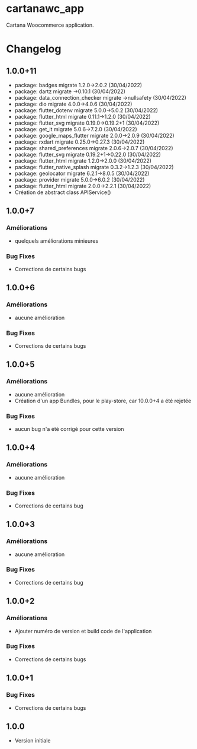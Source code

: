 # cartanawc_app

Cartana Woocommerce application.

# Changelog
## 1.0.0+11
- package: badges migrate 1.2.0->2.0.2 (30/04/2022)
- package: dartz migrate ->0.10.1 (30/04/2022)
- package: data_connection_checker migrate ->nullsafety (30/04/2022)
- package: dio migrate 4.0.0->4.0.6 (30/04/2022)
- package: flutter_dotenv migrate 5.0.0->5.0.2 (30/04/2022)
- package: flutter_html migrate 0.11.1->1.2.0 (30/04/2022)
- package: flutter_svg migrate 0.19.0->0.19.2+1 (30/04/2022)
- package: get_it migrate 5.0.6->7.2.0 (30/04/2022)
- package: google_maps_flutter migrate 2.0.0->2.0.9 (30/04/2022)
- package: rxdart migrate 0.25.0->0.27.3 (30/04/2022)
- package: shared_preferences migrate 2.0.6->2.0.7 (30/04/2022)
- package: flutter_svg migrate 0.19.2+1->0.22.0 (30/04/2022)
- package: flutter_html migrate 1.2.0->2.0.0 (30/04/2022)
- package: flutter_native_splash migrate 0.3.2->1.2.3 (30/04/2022)
- package: geolocator migrate 6.2.1->8.0.5 (30/04/2022)
- package: provider migrate 5.0.0->6.0.2 (30/04/2022)
- package: flutter_html migrate 2.0.0->2.2.1 (30/04/2022)
- Création de abstract class APIService()


## 1.0.0+7
### Améliorations
- quelquels améliorations minieures
### Bug Fixes
- Corrections de certains bugs

## 1.0.0+6
### Améliorations
- aucune amélioration
### Bug Fixes
- Corrections de certains bugs

## 1.0.0+5
### Améliorations
- aucune amélioration
- Création d'un app Bundles, pour le play-store, car 10.0.0+4 a été rejetée
### Bug Fixes
- aucun bug n'a été corrigé pour cette version

## 1.0.0+4
### Améliorations
- aucune amélioration
### Bug Fixes
- Corrections de certains bug

## 1.0.0+3
### Améliorations
- aucune amélioration 
### Bug Fixes
- Corrections de certains bug

## 1.0.0+2
### Améliorations
- Ajouter numéro de version et build code de l'application

### Bug Fixes
- Corrections de certains bugs

## 1.0.0+1
### Bug Fixes
- Corrections de certains bugs

## 1.0.0
- Version initiale